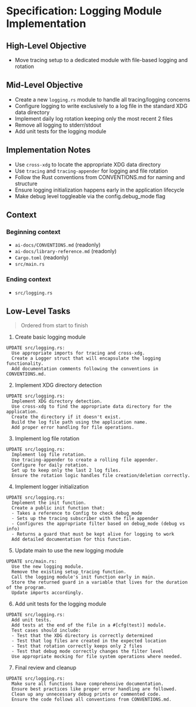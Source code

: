 # Specification: Logging Module Implementation

## High-Level Objective

- Move tracing setup to a dedicated module with file-based logging and rotation

## Mid-Level Objective

- Create a new `logging.rs` module to handle all tracing/logging concerns
- Configure logging to write exclusively to a log file in the standard XDG data directory
- Implement daily log rotation keeping only the most recent 2 files
- Remove all logging to stderr/stdout
- Add unit tests for the logging module

## Implementation Notes

- Use `cross-xdg` to locate the appropriate XDG data directory
- Use `tracing` and `tracing-appender` for logging and file rotation
- Follow the Rust conventions from CONVENTIONS.md for naming and structure
- Ensure logging initialization happens early in the application lifecycle
- Make debug level toggleable via the config.debug_mode flag

## Context

### Beginning context

- `ai-docs/CONVENTIONS.md` (readonly)
- `ai-docs/library-reference.md` (readonly)
- `Cargo.toml` (readonly)
- `src/main.rs`

### Ending context

- `src/logging.rs`

## Low-Level Tasks

> Ordered from start to finish

1. Create basic logging module

```aider
UPDATE src/logging.rs:
  Use appropriate imports for tracing and cross-xdg.
  Create a Logger struct that will encapsulate the logging functionality.
  Add documentation comments following the conventions in CONVENTIONS.md.
```

2. Implement XDG directory detection

```aider
UPDATE src/logging.rs:
  Implement XDG directory detection.
  Use cross-xdg to find the appropriate data directory for the application.
  Create the directory if it doesn't exist.
  Build the log file path using the application name.
  Add proper error handling for file operations.
```

3. Implement log file rotation

```aider
UPDATE src/logging.rs:
  Implement log file rotation.
  Use tracing-appender to create a rolling file appender.
  Configure for daily rotation.
  Set up to keep only the last 2 log files.
  Ensure the rotation logic handles file creation/deletion correctly.
```

4. Implement logger initialization

```aider
UPDATE src/logging.rs:
  Implement the init function.
  Create a public init function that:
  - Takes a reference to Config to check debug_mode
  - Sets up the tracing subscriber with the file appender
  - Configures the appropriate filter based on debug_mode (debug vs info)
  - Returns a guard that must be kept alive for logging to work
  Add detailed documentation for this function.
```

5. Update main to use the new logging module

```aider
UPDATE src/main.rs:
  Use the new logging module.
  Remove the existing setup_tracing function.
  Call the logging module's init function early in main.
  Store the returned guard in a variable that lives for the duration of the program.
  Update imports accordingly.
```

6. Add unit tests for the logging module

```aider
UPDATE src/logging.rs:
  Add unit tests.
  Add tests at the end of the file in a #[cfg(test)] module.
  Test cases should include:
  - Test that the XDG directory is correctly determined
  - Test that log files are created in the expected location
  - Test that rotation correctly keeps only 2 files
  - Test that debug mode correctly changes the filter level
  Use appropriate mocking for file system operations where needed.
```

7. Final review and cleanup

```aider
UPDATE src/logging.rs:
  Make sure all functions have comprehensive documentation.
  Ensure best practices like proper error handling are followed.
  Clean up any unnecessary debug prints or commented code.
  Ensure the code follows all conventions from CONVENTIONS.md.
```
